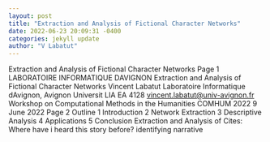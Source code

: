 ```yaml
--- 
layout: post 
title: "Extraction and Analysis of Fictional Character Networks" 
date: 2022-06-23 20:09:31 -0400 
categories: jekyll update 
author: "V Labatut" 
--- 
```

Extraction and Analysis of Fictional Character Networks Page 1 LABORATOIRE INFORMATIQUE DAVIGNON Extraction and Analysis of Fictional Character Networks Vincent Labatut Laboratoire Informatique dAvignon, Avignon Universit LIA EA 4128 vincent.labatut@univ-avignon.fr Workshop on Computational Methods in the Humanities COMHUM 2022 9 June 2022 Page 2 Outline 1 Introduction 2 Network Extraction 3 Descriptive Analysis 4 Applications 5 Conclusion Extraction and Analysis of Cites: Where have i heard this story before? identifying narrative